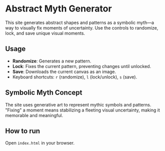 # Abstract Myth Generator

This site generates abstract shapes and patterns as a symbolic myth—a way to visually fix moments of uncertainty. Use the controls to randomize, lock, and save unique visual moments.

## Usage

- **Randomize**: Generates a new pattern.
- **Lock**: Fixes the current pattern, preventing changes until unlocked.
- **Save**: Downloads the current canvas as an image.
- Keyboard shortcuts: `r` (randomize), `l` (lock/unlock), `s` (save).

## Symbolic Myth Concept

The site uses generative art to represent mythic symbols and patterns. "Fixing" a moment means stabilizing a fleeting visual uncertainty, making it memorable and meaningful.

## How to run

Open `index.html` in your browser.
